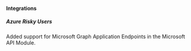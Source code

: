 
#### Integrations

##### Azure Risky Users

Added support for Microsoft Graph Application Endpoints in the Microsoft API Module.